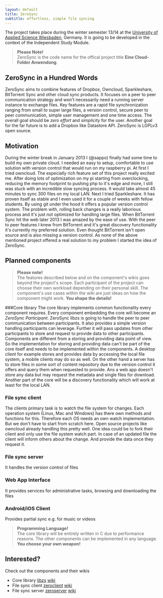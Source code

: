 ```yaml
---
layout: default
title: ZeroSync
subtitle: effortless, simple file syncing
---
```


The project takes place during the winter semester 13/14 at the [University of Applied Science Wiesbaden](http://www.hs-rm.de/en/dcsm-faculty/degree-programs/applied-computer-science-bsc/index.html), Germany. It is going to be developed in the context of the Independent Study Module. 

> **Please Note!** <br/> ZeroSync is the code name for the offical project title **Eine Cloud-Folder Anwendung**.

## ZeroSync in a Hundred Words

ZeroSync aims to combine features of Dropbox, Owncloud, Sparkleshare, BitTorrent Sync and other cloud sync products. It focuses on a peer to peer communication strategy and won't necessarily need a running server instance to exchange files. Key features are a rapid file synchronization ranging from small to super large files, a version control, secure peer to peer communication, simple user management and one time access. The overall goal should be *zero effort* and *simplicity* for the user. Another goal for the far future is to add a Dropbox like Datastore API.
ZeroSync is LGPLv3 open source.

## Motivation

During the winter break in January 2013 I (@sappo) finally had some time to build my own private cloud. I needed an easy to setup, comfortable to use solution with version control that would run on my raspberry pi.
At first I tried owncloud. The especially rich feature set of this project really excited me. After doing lots of optimization on my pi starting from overclocking, reducing the memory footprint to pushing php to it's edge and more, I still was stuck with an incredible slow syncing process. It would take almost 45 minutes to sync 300 files on my local LAN. Next I tried Sparkleshare. It has proven itself as stable and I even used it for a couple of weeks with fellow students. By using git under the hood it offers a popular version control system. The problem with, rolling back changes is a really laborious process and it's just not optimized for handling large files. When BitTorrent Sync hit the web later 2013 I was amazed by the ease of use. With the peer to peer features I knew from BitTorrent and it's great discovery functionality it's currently my preferred solution. Even thought BitTorrent isn't open source and is also missing a version control.
As none of the above mentioned project offered a real solution to my problem I started the idea of ZeroSync.

## Planned components
> **Please note!** <br/> The features described below and on the component's wikis goes beyond the project's scope. Each participant of the project can choose their own workload depending on their personal skill. The component's use cases within the wiki are just ideas on how the component might work. **You shape the details!** 

###Core library
The core library implements common functionality every component requires. Every component embedding the core will become an _ZeroSync Participant_. ZeroSync libzs is going to handle the peer to peer communication between participants. It also provides a simple version handling participants can leverage. Further it will pass updates from other participants to store and request to provide data to other participants. Components are different from a storing and providing data point of view. So the implementation for storing and providing data can't be part of the core itself and needs to be implemented within the components. A desktop client for example stores and provides data by accessing the local file system, a mobile clients may do so as well. On the other hand a server has to store files in some sort of content repository due to the version control it offers and query them when requested to provide. Ans a web app doesn't store any data but may request the metadata and single files for download.<br/> 
Another part of the core will be a discovery functionality which will work at least for the local LAN.

### File sync client
The clients primary task is to watch the file system for changes. Each operation system (Linux, Mac and Windows) has there own methods and functions for this. Therefore each OS needs an own watch implementation.  But we don't have to start from scratch here. Open source projects like owncloud already handling this pretty well. One idea could be to fork their client and only use the file system watch part. In case of an updated file the client will inform others about the change. And provide the data once they request it.

### File sync server
It handles the version control of files

### Web App Interface
It provides services for administrative tasks, browsing and downloading the files

### Android/iOS Client
Provides partial sync e.g. for music or videos

> **Programming Language!** <br/> The core library will be entirely written in C due to performance reasons. The other components can be implemented in any language. **You choose your own weapon!**

## Interested?

Check out the components and their wikis

* Core library [libzs](http://libzs.zerosync.org) [wiki](http://wiki.libzs.zerosync.org)
* File sync client [zeroclient](http://zclient.zerosync.org) [wiki](http://wiki.zclient.zerosync.org)
* File sync server [zeroserver](http://zserver.zerosync.org) [wiki](http://wiki.zserver.zerosync.org)

